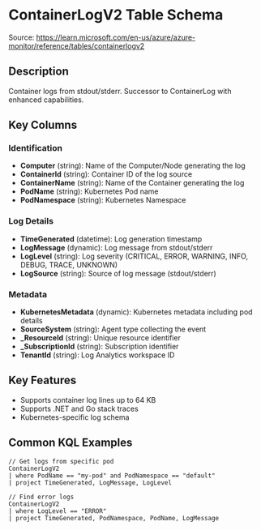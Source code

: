# ContainerLogV2 Table Schema

Source: https://learn.microsoft.com/en-us/azure/azure-monitor/reference/tables/containerlogv2

## Description
Container logs from stdout/stderr. Successor to ContainerLog with enhanced capabilities.

## Key Columns

### Identification
- **Computer** (string): Name of the Computer/Node generating the log
- **ContainerId** (string): Container ID of the log source
- **ContainerName** (string): Name of the Container generating the log
- **PodName** (string): Kubernetes Pod name
- **PodNamespace** (string): Kubernetes Namespace

### Log Details
- **TimeGenerated** (datetime): Log generation timestamp
- **LogMessage** (dynamic): Log message from stdout/stderr
- **LogLevel** (string): Log severity (CRITICAL, ERROR, WARNING, INFO, DEBUG, TRACE, UNKNOWN)
- **LogSource** (string): Source of log message (stdout/stderr)

### Metadata
- **KubernetesMetadata** (dynamic): Kubernetes metadata including pod details
- **SourceSystem** (string): Agent type collecting the event
- **_ResourceId** (string): Unique resource identifier
- **_SubscriptionId** (string): Subscription identifier
- **TenantId** (string): Log Analytics workspace ID

## Key Features
- Supports container log lines up to 64 KB
- Supports .NET and Go stack traces
- Kubernetes-specific log schema

## Common KQL Examples
```kql
// Get logs from specific pod
ContainerLogV2
| where PodName == "my-pod" and PodNamespace == "default"
| project TimeGenerated, LogMessage, LogLevel

// Find error logs
ContainerLogV2
| where LogLevel == "ERROR"
| project TimeGenerated, PodNamespace, PodName, LogMessage
```